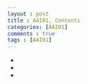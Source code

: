 ```yaml
---
layout : post
title : AAI01, Contents
categories: [AAI01]
comments : true
tags : [AAI01]
---
```


- <a href='' class='jb-medium'></a>
- <a href='' class='jb-medium'></a>
- <a href='' class='jb-medium'></a>

